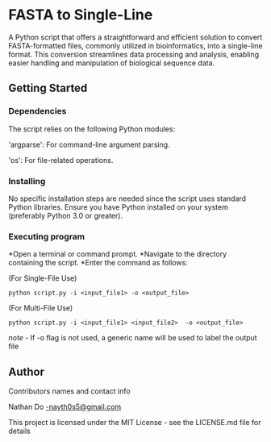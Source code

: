 # FASTA to Single-Line
A Python script that offers a straightforward and efficient solution to convert FASTA-formatted files, commonly utilized in bioinformatics, into a single-line format. 
This conversion streamlines data processing and analysis, enabling easier handling and manipulation of biological sequence data.



## Getting Started

### Dependencies

The script relies on the following Python modules:

'argparse': For command-line argument parsing.

'os': For file-related operations.

### Installing

No specific installation steps are needed since the script uses standard Python libraries. Ensure you have Python installed on your system (preferably Python 3.0 or greater).

### Executing program

*Open a terminal or command prompt.
*Navigate to the directory containing the script.
*Enter the command as follows: 

(For Single-File Use)
```
python script.py -i <input_file1> -o <output_file>
```
(For Multi-File Use) 
```
python script.py -i <input_file1> <input_file2>  -o <output_file>
```
*note* - If -o flag is not used, a generic name will be used to label the output file 


## Author

Contributors names and contact info

Nathan Do
 -nayth0s5@gmail.com

This project is licensed under the MIT License - see the LICENSE.md file for details
